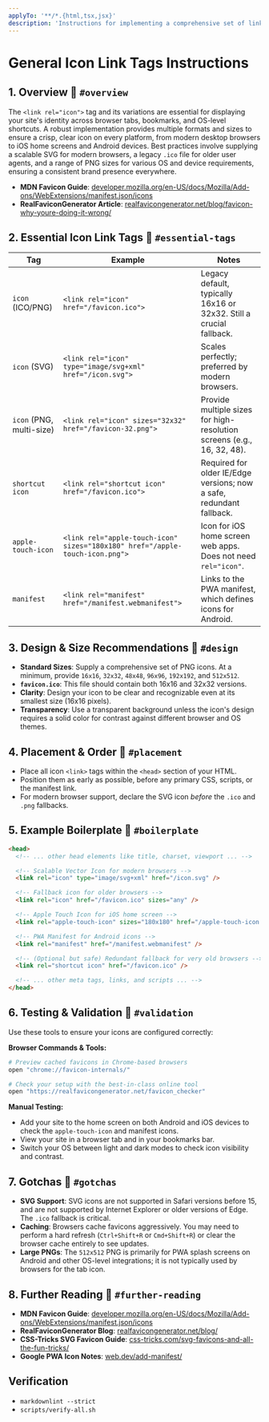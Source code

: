 ```yaml
---
applyTo: '**/*.{html,tsx,jsx}'
description: 'Instructions for implementing a comprehensive set of link tags for favicons and app icons across all platforms.'
---
```


# General Icon Link Tags Instructions

## 1. Overview 🔗 `#overview`

The `<link rel="icon">` tag and its variations are essential for displaying your site's identity across browser tabs, bookmarks, and OS-level shortcuts. A robust implementation provides multiple formats and sizes to ensure a crisp, clear icon on every platform, from modern desktop browsers to iOS home screens and Android devices. Best practices involve supplying a scalable SVG for modern browsers, a legacy `.ico` file for older user agents, and a range of PNG sizes for various OS and device requirements, ensuring a consistent brand presence everywhere.

- **MDN Favicon Guide**: [developer.mozilla.org/en-US/docs/Mozilla/Add-ons/WebExtensions/manifest.json/icons](https://developer.mozilla.org/en-US/docs/Mozilla/Add-ons/WebExtensions/manifest.json/icons)
- **RealFaviconGenerator Article**: [realfavicongenerator.net/blog/favicon-why-youre-doing-it-wrong/](https://realfavicongenerator.net/blog/favicon-why-youre-doing-it-wrong/)

## 2. Essential Icon Link Tags 🔗 `#essential-tags`

| Tag                      | Example                                                                      | Notes                                                                  |
| ------------------------ | ---------------------------------------------------------------------------- | ---------------------------------------------------------------------- |
| `icon` (ICO/PNG)         | `<link rel="icon" href="/favicon.ico">`                                      | Legacy default, typically 16x16 or 32x32. Still a crucial fallback.    |
| `icon` (SVG)             | `<link rel="icon" type="image/svg+xml" href="/icon.svg">`                    | Scales perfectly; preferred by modern browsers.                        |
| `icon` (PNG, multi-size) | `<link rel="icon" sizes="32x32" href="/favicon-32.png">`                     | Provide multiple sizes for high-resolution screens (e.g., 16, 32, 48). |
| `shortcut icon`          | `<link rel="shortcut icon" href="/favicon.ico">`                             | Required for older IE/Edge versions; now a safe, redundant fallback.   |
| `apple-touch-icon`       | `<link rel="apple-touch-icon" sizes="180x180" href="/apple-touch-icon.png">` | Icon for iOS home screen web apps. Does not need `rel="icon"`.         |
| `manifest`               | `<link rel="manifest" href="/manifest.webmanifest">`                         | Links to the PWA manifest, which defines icons for Android.            |

## 3. Design & Size Recommendations 🔗 `#design`

- **Standard Sizes**: Supply a comprehensive set of PNG icons. At a minimum, provide `16x16`, `32x32`, `48x48`, `96x96`, `192x192`, and `512x512`.
- **`favicon.ico`**: This file should contain both 16x16 and 32x32 versions.
- **Clarity**: Design your icon to be clear and recognizable even at its smallest size (16x16 pixels).
- **Transparency**: Use a transparent background unless the icon's design requires a solid color for contrast against different browser and OS themes.

## 4. Placement & Order 🔗 `#placement`

- Place all icon `<link>` tags within the `<head>` section of your HTML.
- Position them as early as possible, before any primary CSS, scripts, or the manifest link.
- For modern browser support, declare the SVG icon _before_ the `.ico` and `.png` fallbacks.

## 5. Example Boilerplate 🔗 `#boilerplate`

```html
<head>
  <!-- ... other head elements like title, charset, viewport ... -->

  <!-- Scalable Vector Icon for modern browsers -->
  <link rel="icon" type="image/svg+xml" href="/icon.svg" />

  <!-- Fallback icon for older browsers -->
  <link rel="icon" href="/favicon.ico" sizes="any" />

  <!-- Apple Touch Icon for iOS home screen -->
  <link rel="apple-touch-icon" sizes="180x180" href="/apple-touch-icon.png" />

  <!-- PWA Manifest for Android icons -->
  <link rel="manifest" href="/manifest.webmanifest" />

  <!-- (Optional but safe) Redundant fallback for very old browsers -->
  <link rel="shortcut icon" href="/favicon.ico" />

  <!-- ... other meta tags, links, and scripts ... -->
</head>
```

## 6. Testing & Validation 🔗 `#validation`

Use these tools to ensure your icons are configured correctly:

**Browser Commands & Tools:**

```bash
# Preview cached favicons in Chrome-based browsers
open "chrome://favicon-internals/"

# Check your setup with the best-in-class online tool
open "https://realfavicongenerator.net/favicon_checker"
```

**Manual Testing:**

- Add your site to the home screen on both Android and iOS devices to check the `apple-touch-icon` and manifest icons.
- View your site in a browser tab and in your bookmarks bar.
- Switch your OS between light and dark modes to check icon visibility and contrast.

## 7. Gotchas 🔗 `#gotchas`

- **SVG Support**: SVG icons are not supported in Safari versions before 15, and are not supported by Internet Explorer or older versions of Edge. The `.ico` fallback is critical.
- **Caching**: Browsers cache favicons aggressively. You may need to perform a hard refresh (`Ctrl+Shift+R` or `Cmd+Shift+R`) or clear the browser cache entirely to see updates.
- **Large PNGs**: The `512x512` PNG is primarily for PWA splash screens on Android and other OS-level integrations; it is not typically used by browsers for the tab icon.

## 8. Further Reading 🔗 `#further-reading`

- **MDN Favicon Guide**: [developer.mozilla.org/en-US/docs/Mozilla/Add-ons/WebExtensions/manifest.json/icons](https://developer.mozilla.org/en-US/docs/Mozilla/Add-ons/WebExtensions/manifest.json/icons)
- **RealFaviconGenerator Blog**: [realfavicongenerator.net/blog/](https://realfavicongenerator.net/blog/)
- **CSS-Tricks SVG Favicon Guide**: [css-tricks.com/svg-favicons-and-all-the-fun-tricks/](https://css-tricks.com/svg-favicons-and-all-the-fun-tricks/)
- **Google PWA Icon Notes**: [web.dev/add-manifest/](https://web.dev/add-manifest/#icons)

## Verification

- `markdownlint --strict`
- `scripts/verify-all.sh`
